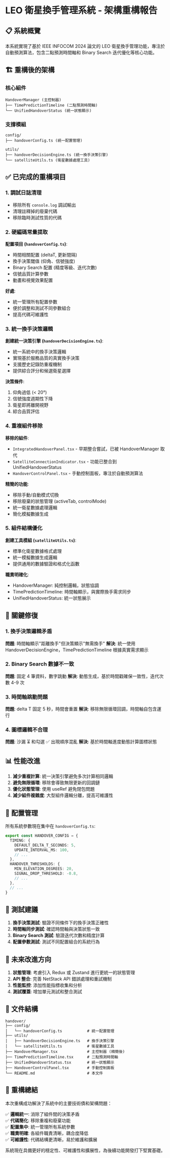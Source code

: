 # LEO 衛星換手管理系統 - 架構重構報告

## 📋 系統概覽

本系統實現了基於 IEEE INFOCOM 2024 論文的 LEO 衛星換手管理功能，專注於自動預測算法，包含二點預測時間軸和 Binary Search 迭代優化等核心功能。

## 🏗️ 重構後的架構

### 核心組件
```
HandoverManager (主控制器)
├── TimePredictionTimeline (二點預測時間軸)
└── UnifiedHandoverStatus (統一狀態顯示)
```

### 支撐模組
```
config/
├── handoverConfig.ts (統一配置管理)

utils/
├── handoverDecisionEngine.ts (統一換手決策引擎)
└── satelliteUtils.ts (衛星數據處理工具)
```

## ✅ 已完成的重構項目

### 1. 調試日誌清理
- 移除所有 `console.log` 調試輸出
- 清理註釋掉的廢棄代碼
- 移除臨時測試性質的代碼

### 2. 硬編碼常量提取
**配置項目 (`handoverConfig.ts`)**:
- 時間相關配置 (deltaT, 更新間隔)
- 換手決策閾值 (仰角、信號強度)
- Binary Search 配置 (精度等級、迭代次數)
- 信號品質計算參數
- 動畫和視覺效果配置

**好處**:
- 統一管理所有配置參數
- 便於調整和測試不同參數組合
- 提高代碼可維護性

### 3. 統一換手決策邏輯
**創建統一決策引擎 (`handoverDecisionEngine.ts`)**:
- 統一系統中的換手決策邏輯
- 實現基於服務品質的真實換手決策
- 支援歷史記錄防重複機制
- 提供綜合評分和候選衛星選擇

**決策條件**:
1. 仰角過低 (< 20°)
2. 信號強度週期性下降
3. 衛星即將離開視野
4. 綜合品質評估

### 4. 重複組件移除
**移除的組件**:
- `IntegratedHandoverPanel.tsx` - 早期整合嘗試，已被 HandoverManager 取代
- `SatelliteConnectionIndicator.tsx` - 功能已整合到 UnifiedHandoverStatus
- `HandoverControlPanel.tsx` - 手動控制面板，專注於自動預測算法

**精簡的功能**:
- 移除手動/自動模式切換
- 移除廢棄的狀態管理 (activeTab, controlMode)
- 統一衛星數據處理邏輯
- 簡化模擬數據生成

### 5. 組件結構優化
**創建工具模組 (`satelliteUtils.ts`)**:
- 標準化衛星數據格式處理
- 統一模擬數據生成邏輯
- 提供通用的數據驗證和格式化函數

**職責明確化**:
- HandoverManager: 純控制邏輯，狀態協調
- TimePredictionTimeline: 時間軸顯示，與實際換手需求同步
- UnifiedHandoverStatus: 統一狀態展示

## 🎯 關鍵修復

### 1. 換手決策邏輯矛盾
**問題**: 時間軸顯示"距離換手"但決策顯示"無需換手"
**解決**: 統一使用 HandoverDecisionEngine，TimePredictionTimeline 根據真實需求顯示

### 2. Binary Search 數據不一致
**問題**: 固定 4 筆資料，數字跳動
**解決**: 動態生成，基於時間戳確保一致性，迭代次數 4-9 次

### 3. 時間軸跳動問題
**問題**: delta T 固定 5 秒，時間會重置
**解決**: 移除無限循環回調，時間軸自包含運行

### 4. 圖標邏輯不合理
**問題**: 沙漏 ⏳ 和勾選 ✅ 出現順序混亂
**解決**: 基於時間軸進度動態計算圖標狀態

## 📊 性能改進

1. **減少重複計算**: 統一決策引擎避免多次計算相同邏輯
2. **避免無限循環**: 移除會導致無限更新的回調鏈
3. **優化狀態管理**: 使用 useRef 避免閉包問題
4. **減少組件複雜度**: 大型組件邏輯分離，提高可維護性

## 🔧 配置管理

所有系統參數現在集中在 `handoverConfig.ts`:

```typescript
export const HANDOVER_CONFIG = {
  TIMING: {
    DEFAULT_DELTA_T_SECONDS: 5,
    UPDATE_INTERVAL_MS: 100,
    // ...
  },
  HANDOVER_THRESHOLDS: {
    MIN_ELEVATION_DEGREES: 20,
    SIGNAL_DROP_THRESHOLD: -0.8,
    // ...
  },
  // ...
}
```

## 🧪 測試建議

1. **換手決策測試**: 驗證不同條件下的換手決策正確性
2. **時間軸同步測試**: 確認時間軸與決策狀態一致
3. **Binary Search 測試**: 驗證迭代次數和精度計算
4. **配置參數測試**: 測試不同配置組合的系統行為

## 🚀 未來改進方向

1. **狀態管理**: 考慮引入 Redux 或 Zustand 進行更統一的狀態管理
2. **API 整合**: 完善 NetStack API 錯誤處理和重試機制
3. **性能監控**: 添加性能指標收集和分析
4. **測試覆蓋**: 增加單元測試和整合測試

## 📁 文件結構

```
handover/
├── config/
│   └── handoverConfig.ts           # 統一配置管理
├── utils/
│   ├── handoverDecisionEngine.ts   # 換手決策引擎
│   └── satelliteUtils.ts           # 衛星數據工具
├── HandoverManager.tsx             # 主控制器 (精簡後)
├── TimePredictionTimeline.tsx      # 二點預測時間軸
├── UnifiedHandoverStatus.tsx       # 統一狀態顯示
├── HandoverControlPanel.tsx        # 手動控制面板
└── README.md                       # 本文件
```

## 📝 重構總結

本次重構成功解決了系統中的主要技術債和架構問題：

✅ **邏輯統一**: 消除了組件間的決策矛盾  
✅ **代碼簡化**: 移除重複和廢棄功能  
✅ **配置集中**: 統一管理所有系統參數  
✅ **職責明確**: 各組件職責清晰，耦合度降低  
✅ **可維護性**: 代碼結構更清晰，易於維護和擴展  

系統現在具備更好的穩定性、可維護性和擴展性，為後續功能開發打下堅實基礎。